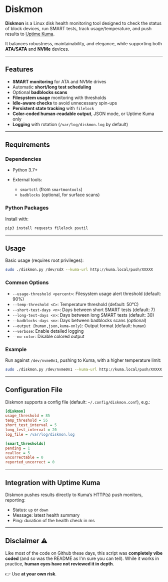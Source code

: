 # Diskmon

**Diskmon** is a Linux disk health monitoring tool designed to check the status of block devices, run SMART tests, track usage/temperature, and push results to [Uptime Kuma](https://github.com/louislam/uptime-kuma).

It balances robustness, maintainability, and elegance, while supporting both **ATA/SATA** and **NVMe** devices.

---

## Features

* **SMART monitoring** for ATA and NVMe drives
* Automatic **short/long test scheduling**
* Optional **badblocks scans**
* **Filesystem usage** monitoring with thresholds
* **Idle-aware checks** to avoid unnecessary spin-ups
* **Persistent state tracking** with `filelock`
* **Color-coded human-readable output**, JSON mode, or Uptime Kuma only
* **Logging** with rotation (`/var/log/diskmon.log` by default)

---

## Requirements

### Dependencies

* Python 3.7+
* External tools:

  * `smartctl` (from `smartmontools`)
  * `badblocks` (optional, for surface scans)

### Python Packages

Install with:

```bash
pip3 install requests filelock psutil
```

---

## Usage

Basic usage (requires root privileges):

```bash
sudo ./diskmon.py /dev/sdX --kuma-url http://kuma.local/push/XXXXX
```

### Common Options

* `--usage-threshold <percent>`: Filesystem usage alert threshold (default: 90%)
* `--temp-threshold <C>`: Temperature threshold (default: 50°C)
* `--short-test-days <n>`: Days between short SMART tests (default: 7)
* `--long-test-days <n>`: Days between long SMART tests (default: 30)
* `--badblocks-days <n>`: Days between badblocks scans (optional)
* `--output {human,json,kuma-only}`: Output format (default: `human`)
* `--verbose`: Enable detailed logging
* `--no-color`: Disable colored output

### Example

Run against `/dev/nvme0n1`, pushing to Kuma, with a higher temperature limit:

```bash
sudo ./diskmon.py /dev/nvme0n1 --kuma-url http://kuma.local/push/XXXXX --temp-threshold 60
```

---

## Configuration File

Diskmon supports a config file (default: `~/.config/diskmon.conf`), e.g.:

```ini
[diskmon]
usage_threshold = 85
temp_threshold = 55
short_test_interval = 5
long_test_interval = 20
log_file = /var/log/diskmon.log

[smart_thresholds]
pending = 1
realloc = 5
uncorrectable = 0
reported_uncorrect = 0
```

---

## Integration with Uptime Kuma

Diskmon pushes results directly to Kuma’s HTTP(s) push monitors, reporting:

* Status: `up` or `down`
* Message: latest health summary
* Ping: duration of the health check in ms

---

## Disclaimer ⚠️

Like most of the code on Github these days, this script was **completely vibe coded** (and so was the README as I'm sure you can tell).
While it works in practice, **human eyes have not reviewed it in depth**.

👉 Use **at your own risk**.


